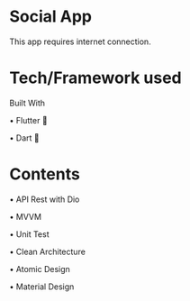 # Social App

This app requires internet connection.

# Tech/Framework used
Built With

• Flutter 📱

• Dart 🎯

# Contents

• API Rest with Dio

• MVVM

• Unit Test

• Clean Architecture 

• Atomic Design

• Material Design

